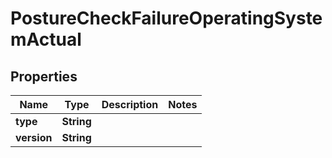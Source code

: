 

# PostureCheckFailureOperatingSystemActual


## Properties

| Name | Type | Description | Notes |
|------------ | ------------- | ------------- | -------------|
|**type** | **String** |  |  |
|**version** | **String** |  |  |



